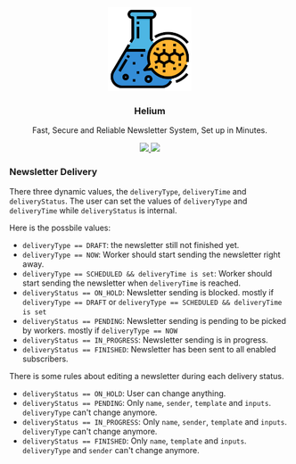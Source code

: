 <p align="center">
    <img alt="Logo" src="/public/static/logo.png?v=1.0.0" width="150" />
    <h3 align="center">Helium</h3>
    <p align="center">Fast, Secure and Reliable Newsletter System, Set up in Minutes.</p>
    <p align="center">
        <a href="https://github.com/ionsio/Helium/actions/workflows/php.yml">
            <img src="https://github.com/ionsio/Helium/actions/workflows/php.yml/badge.svg">
        </a>
        <a href="https://github.com/ionsio/Helium/blob/master/LICENSE">
            <img src="https://img.shields.io/badge/LICENSE-MIT-orange.svg">
        </a>
    </p>
</p>


### Newsletter Delivery

There three dynamic values, the `deliveryType`, `deliveryTime` and `deliveryStatus`. The user can set the values of `deliveryType` and `deliveryTime` while `deliveryStatus` is internal.

Here is the possbile values:

- `deliveryType == DRAFT`: the newsletter still not finished yet.
- `deliveryType == NOW`: Worker should start sending the newsletter right away.
- `deliveryType == SCHEDULED && deliveryTime is set`: Worker should start sending the newsletter when `deliveryTime` is reached.
- `deliveryStatus == ON_HOLD`: Newsletter sending is blocked. mostly if `deliveryType == DRAFT` or `deliveryType == SCHEDULED && deliveryTime is set`
- `deliveryStatus == PENDING`: Newsletter sending is pending to be picked by workers. mostly if `deliveryType == NOW`
- `deliveryStatus == IN_PROGRESS`: Newsletter sending is in progress.
- `deliveryStatus == FINISHED`: Newsletter has been sent to all enabled subscribers.


There is some rules about editing a newsletter during each delivery status.

- `deliveryStatus == ON_HOLD`: User can change anything.
- `deliveryStatus == PENDING`: Only `name`, `sender`, `template` and `inputs`. `deliveryType` can't change anymore.
- `deliveryStatus == IN_PROGRESS`: Only `name`, `sender`, `template` and `inputs`. `deliveryType` can't change anymore.
- `deliveryStatus == FINISHED`: Only `name`, `template` and `inputs`. `deliveryType` and `sender` can't change anymore.
